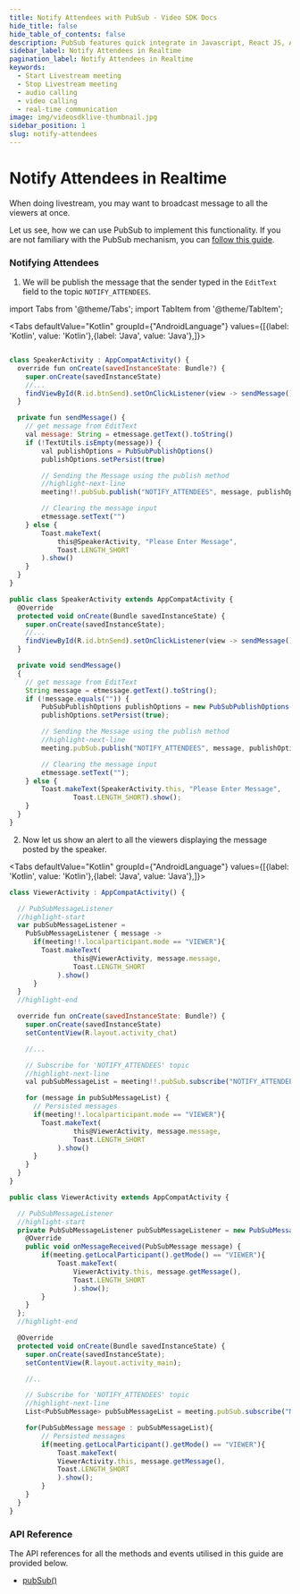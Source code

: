 ```yaml
---
title: Notify Attendees with PubSub - Video SDK Docs
hide_title: false
hide_table_of_contents: false
description: PubSub features quick integrate in Javascript, React JS, Android, IOS, React Native, Flutter with Video SDK to add live video & audio conferencing to your applications.
sidebar_label: Notify Attendees in Realtime
pagination_label: Notify Attendees in Realtime
keywords:
  - Start Livestream meeting
  - Stop Livestream meeting
  - audio calling
  - video calling
  - real-time communication
image: img/videosdklive-thumbnail.jpg
sidebar_position: 1
slug: notify-attendees
---
```


# Notify Attendees in Realtime

When doing livestream, you may want to broadcast message to all the viewers at once.

Let us see, how we can use PubSub to implement this functionality. If you are not familiary with the PubSub mechanism, you can [follow this guide](/android/guide/video-and-audio-calling-api-sdk/collaboration-in-meeting/pubsub).

### Notifying Attendees

1. We will be publish the message that the sender typed in the `EditText` field to the topic `NOTIFY_ATTENDEES`. 

import Tabs from '@theme/Tabs';
import TabItem from '@theme/TabItem';

<Tabs
defaultValue="Kotlin"
groupId={"AndroidLanguage"}
values={[{label: 'Kotlin', value: 'Kotlin'},{label: 'Java', value: 'Java'},]}>

<TabItem value="Kotlin">

```js

class SpeakerActivity : AppCompatActivity() {
  override fun onCreate(savedInstanceState: Bundle?) {
    super.onCreate(savedInstanceState)
    //...
    findViewById(R.id.btnSend).setOnClickListener(view -> sendMessage());
  }

  private fun sendMessage() {
    // get message from EditText 
    val message: String = etmessage.getText().toString()
    if (!TextUtils.isEmpty(message)) {
        val publishOptions = PubSubPublishOptions()
        publishOptions.setPersist(true)

        // Sending the Message using the publish method
        //highlight-next-line
        meeting!!.pubSub.publish("NOTIFY_ATTENDEES", message, publishOptions)

        // Clearing the message input
        etmessage.setText("")
    } else {
        Toast.makeText(
            this@SpeakerActivity, "Please Enter Message",
            Toast.LENGTH_SHORT
        ).show()
    }
  }
}
```

</TabItem>

<TabItem value="Java">

```js
public class SpeakerActivity extends AppCompatActivity {
  @Override
  protected void onCreate(Bundle savedInstanceState) {
    super.onCreate(savedInstanceState);
    //...
    findViewById(R.id.btnSend).setOnClickListener(view -> sendMessage());
  }

  private void sendMessage()
  {
    // get message from EditText
    String message = etmessage.getText().toString();
    if (!message.equals("")) {
        PubSubPublishOptions publishOptions = new PubSubPublishOptions();
        publishOptions.setPersist(true);

        // Sending the Message using the publish method
        //highlight-next-line
        meeting.pubSub.publish("NOTIFY_ATTENDEES", message, publishOptions);

        // Clearing the message input
        etmessage.setText("");
    } else {
        Toast.makeText(SpeakerActivity.this, "Please Enter Message",
                Toast.LENGTH_SHORT).show();
    }
  }
}
```

</TabItem>

</Tabs>

2. Now let us show an alert to all the viewers displaying the message posted by the speaker.

<Tabs
defaultValue="Kotlin"
groupId={"AndroidLanguage"}
values={[{label: 'Kotlin', value: 'Kotlin'},{label: 'Java', value: 'Java'},]}>

<TabItem value="Kotlin">

```js
class ViewerActivity : AppCompatActivity() {

  // PubSubMessageListener
  //highlight-start
  var pubSubMessageListener =
    PubSubMessageListener { message ->
      if(meeting!!.localparticipant.mode == "VIEWER"){
        Toast.makeText(
                this@ViewerActivity, message.message,
                Toast.LENGTH_SHORT
            ).show()
      }
  }
  //highlight-end

  override fun onCreate(savedInstanceState: Bundle?) {
    super.onCreate(savedInstanceState)
    setContentView(R.layout.activity_chat)

    //...

    // Subscribe for 'NOTIFY_ATTENDEES' topic
    //highlight-next-line
    val pubSubMessageList = meeting!!.pubSub.subscribe("NOTIFY_ATTENDEES", pubSubMessageListener)

    for (message in pubSubMessageList) {
      // Persisted messages
      if(meeting!!.localparticipant.mode == "VIEWER"){
        Toast.makeText(
                this@ViewerActivity, message.message,
                Toast.LENGTH_SHORT
            ).show()
      }
    }
  }
}
```

</TabItem>

<TabItem value="Java">

```js
public class ViewerActivity extends AppCompatActivity {

  // PubSubMessageListener
  //highlight-start
  private PubSubMessageListener pubSubMessageListener = new PubSubMessageListener() {
    @Override
    public void onMessageReceived(PubSubMessage message) {
        if(meeting.getLocalParticipant().getMode() == "VIEWER"){
            Toast.makeText(
                ViewerActivity.this, message.getMessage(), 
                Toast.LENGTH_SHORT
                ).show();
        }
    }
  };
  //highlight-end

  @Override
  protected void onCreate(Bundle savedInstanceState) {
    super.onCreate(savedInstanceState);
    setContentView(R.layout.activity_main);

    //..

    // Subscribe for 'NOTIFY_ATTENDEES' topic
    //highlight-next-line
    List<PubSubMessage> pubSubMessageList = meeting.pubSub.subscribe("NOTIFY_ATTENDEES", pubSubMessageListener);

    for(PubSubMessage message : pubSubMessageList){
        // Persisted messages
        if(meeting.getLocalParticipant().getMode() == "VIEWER"){
            Toast.makeText(
            ViewerActivity.this, message.getMessage(), 
            Toast.LENGTH_SHORT
            ).show();
        }
    }
  }
}
```

</TabItem>

</Tabs>

### API Reference

The API references for all the methods and events utilised in this guide are provided below.

- [pubSub()](/android/api/sdk-reference/pubsub-class/introduction)
